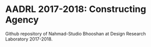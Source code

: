 # AADRL 2017-2018: Constructing Agency

Github repository of Nahmad-Studio Bhooshan at Design Research Laboratory 2017-2018.

